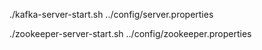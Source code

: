 ./kafka-server-start.sh ../config/server.properties

./zookeeper-server-start.sh ../config/zookeeper.properties

